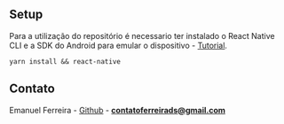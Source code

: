 ## Setup

Para a utilização do repositório é necessario ter instalado o React Native CLI e a SDK do Android para emular o dispositivo - [Tutorial](https://react-native.rocketseat.dev/).
```
yarn install && react-native
```
<!-- CONTACT -->

## Contato

Emanuel Ferreira - [Github](https://github.com/EmanuelCampos) - **contatoferreirads@gmail.com**
